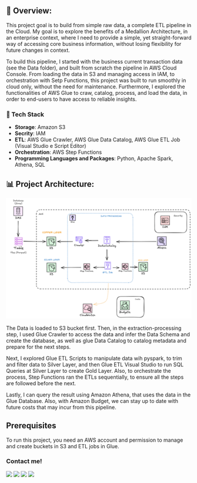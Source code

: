 ## 🎯 Overview:
This project goal is to build from simple raw data, a complete ETL pipeline in the Cloud. My goal is to explore the benefits of a Medallion Architecture, in an enterprise context, where I need to provide a simple, yet straight-forward way of accessing core business information, without losing flexibility for future changes in context.

To build this pipeline, I started with the business current transaction data (see the Data folder), and built from scratch the pipeline in AWS Cloud Console. From loading the data in S3 and managing access in IAM, to orchestration with Setp Functions, this project was built to run smoothly in cloud only, without the need for maintenance. Furthermore, I explored the functionalities of AWS Glue to craw, catalog, process, and load the data, in order to end-users to have access to reliable insights.

### 🔧 Tech Stack
- **Storage**: Amazon S3
- **Secrity**: IAM
- **ETL**: AWS Glue Crawler, AWS Glue Data Catalog, AWS Glue ETL Job (Visual Studio e Script Editor)
- **Orchestration**: AWS Step Functions
- **Programming Languages and Packages**: Python, Apache Spark, Athena, SQL

## 📊 Project Architecture:

![Architecture image](Assets/Pipeline-Architecture.png)

The Data is loaded to S3 bucket first. Then, in the extraction-processing step, I used Glue Crawler to access the data and infer the Data Schema and create the database, as well as glue Data Catalog to catalog metadata and prepare for the next steps. 

Next, I explored Glue ETL Scripts to manipulate data wih pyspark, to trim and filter data to Silver Layer, and then Glue ETL Visual Studio to run SQL Queries at Silver Layer to create Gold Layer. Also, to orchestrate the process, Step Functions ran the ETLs sequentially, to ensure all the steps are followed before the next.

Lastly, I can query the result using Amazon Athena, that uses the data in the Glue Database. Also, with Amazon Budget, we can stay up to date with future costs that may incur from this pipeline.


## Prerequisites

To run this project, you need an AWS account and permission to manage and create buckets in S3 and ETL jobs in Glue. 

### Contact me!
<div> 
  <a href="https://www.linkedin.com/in/daniel-iglesias-melo/" target="_blank"><img src="https://img.shields.io/badge/-LinkedIn-%230077B5?style=for-the-badge&logo=linkedin&logoColor=white" target="_blank"></a> 
 	<a href="https://wa.me/5581989017459" target="_blank"><img src="https://img.shields.io/badge/WhatsApp-25D366?style=for-the-badge&logo=whatsapp&logoColor=white" target="_blank"></a>
 <a href= https://discordapp.com/channels/@me/1119691506735906826/" target="_blank"><img src="https://img.shields.io/badge/Discord-7289DA?style=for-the-badge&logo=discord&logoColor=white" target="_blank"></a> 
  <a href = "mailto:daniel.iglesiascm@gmail.com"><img src="https://img.shields.io/badge/-Gmail-%23333?style=for-the-badge&logo=gmail&logoColor=red" target="_blank"></a>
</div>